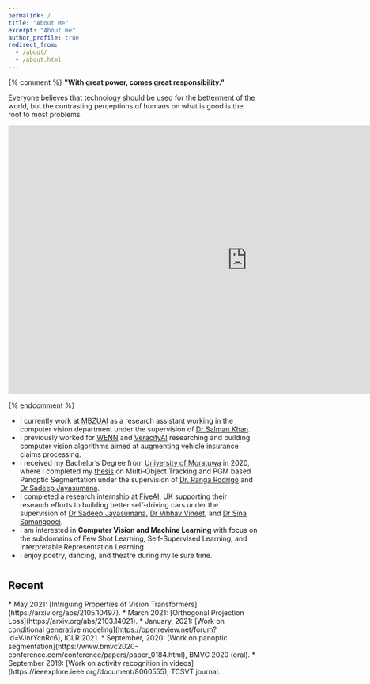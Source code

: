 ```yaml
---
permalink: /
title: "About Me"
excerpt: "About me"
author_profile: true
redirect_from: 
  - /about/
  - /about.html
---
```



{% comment %} 
**"With great power, comes great responsibility."** <br>

Everyone believes that technology should be used for the betterment of the world, but the contrasting perceptions of 
humans on what is good is the root to most problems.

<iframe width="966" height="543" src="https://www.youtube.com/embed/_m2dRDQEC1A" frameborder="0" allow="accelerometer; autoplay; clipboard-write; encrypted-media; gyroscope; picture-in-picture" allowfullscreen></iframe>
<br>

{% endcomment %}

* I currently work at [MBZUAI](https://mbzuai.ac.ae/) as a research assistant working in the computer vision department
under the supervision of [Dr Salman Khan](https://salman-h-khan.github.io/).
* I previously worked for [WENN](http://wenn.no) and [VeracityAI](http://veracityai.com/) researching and building 
computer vision algorithms aimed at augmenting vehicle insurance claims processing.
* I received my Bachelor’s Degree from [University of Moratuwa](https://uom.lk) in 
2020, where I completed my 
<a href="https://github.com/kahnchana/fyp_report/blob/master/main/thesis.pdf" target="_blank">thesis</a>
on Multi-Object Tracking and PGM based Panoptic Segmentation under the supervision of 
[Dr. Ranga Rodrigo](http://ranga.staff.uom.lk) and [Dr Sadeep Jayasumana](http://www.robots.ox.ac.uk/~sadeep/).
* I completed a research internship at [FiveAI](https://five.ai), UK supporting their research efforts to 
building better self-driving cars under the supervision of [Dr Sadeep Jayasumana](http://www.robots.ox.ac.uk/~sadeep/), 
[Dr Vibhav Vineet](http://vibhavvineet.info), and 
[Dr Sina Samangooei](https://scholar.google.com/citations?user=bOfKAGQAAAAJ&hl=en). 
* I am interested in **Computer Vision and Machine Learning** with focus on the 
subdomains of Few Shot Learning, Self-Supervised Learning, and Interpretable 
Representation Learning. 
* I enjoy poetry, dancing, and theatre during my leisure time. 

<h2 style="margin-top: 40px;"> Recent </h2>
* May 2021: [Intriguing Properties of Vision Transformers](https://arxiv.org/abs/2105.10497).
* March 2021: [Orthogonal Projection Loss](https://arxiv.org/abs/2103.14021).
* January, 2021: [Work on conditional generative modeling](https://openreview.net/forum?id=VJnrYcnRc6), ICLR 2021.
* September, 2020: [Work on panoptic segmentation](https://www.bmvc2020-conference.com/conference/papers/paper_0184.html), BMVC 2020 (oral). 
* September 2019: [Work on activity recognition in videos](https://ieeexplore.ieee.org/document/8060555), TCSVT journal. 
